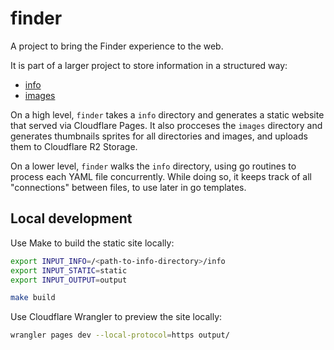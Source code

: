 # finder

A project to bring the Finder experience to the web.

It is part of a larger project to store information in a structured way:

* [info](https://github.com/alsosee/info)
* [images](https://github.com/alsosee/images)

On a high level, `finder` takes a `info` directory and generates a static website that served via Cloudflare Pages.
It also procceses the `images` directory and generates thumbnails sprites for all directories and images, and uploads them to Cloudflare R2 Storage.

On a lower level, `finder` walks the `info` directory, using go routines to process each YAML file concurrently.
While doing so, it keeps track of all "connections" between files, to use later in go templates.

## Local development

Use Make to build the static site locally:

```bash
export INPUT_INFO=/<path-to-info-directory>/info
export INPUT_STATIC=static
export INPUT_OUTPUT=output

make build
```

Use Cloudflare Wrangler to preview the site locally:

```bash
wrangler pages dev --local-protocol=https output/
```
